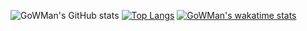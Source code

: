 ![GoWMan's GitHub stats](https://github-readme-stats.vercel.app/api?username=gowman813&show_icons=true&theme=tokyonight)
[![Top Langs](https://github-readme-stats.vercel.app/api/top-langs/?username=gowman813&count_private=true&show_icons=true&layout=compact&theme=tokyonight)](https://github.com/anuraghazra/github-readme-stats)
[![GoWMan's wakatime stats](https://github-readme-stats.vercel.app/api/wakatime?username=gowman813&theme=tokyonight)](https://github.com/anuraghazra/github-readme-stats)

<!--
**GoWMan813/GoWMan813** is a ✨ _special_ ✨ repository because its `README.md` (this file) appears on your GitHub profile.

Here are some ideas to get you started:

- 🔭 I’m currently working on ...
- 🌱 I’m currently learning ...
- 👯 I’m looking to collaborate on ...
- 🤔 I’m looking for help with ...
- 💬 Ask me about ...
- 📫 How to reach me: ...
- 😄 Pronouns: ...
- ⚡ Fun fact: ...
-->
